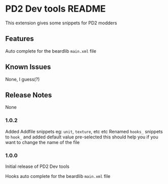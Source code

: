 # PD2 Dev tools README

This extension gives some snippets for PD2 modders

## Features

Auto complete for the beardlib `main.xml` file

## Known Issues

None, I guess(?)

## Release Notes
None

### 1.0.2
Added Addfile snippets eg: `unit`, `texture`, etc etc
Renamed `hooks_` snippets to `hook_` and added default value pre-selected this should help you if you want to change the name of the file

### 1.0.0

Initial release of PD2 Dev tools

Hooks auto complete for the beardlib `main.xml` file